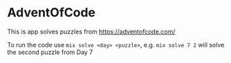 # AdventOfCode

This is app solves puzzles from https://adventofcode.com/

To run the code use `mix solve <day> <puzzle>`, e.g. `mix solve 7 2` will solve the second puzzle from Day 7

